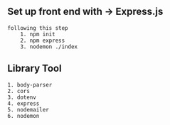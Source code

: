 ## Set up front end with -> Express.js

    following this step
        1. npm init
        2. npm express
        3. nodemon ./index

## Library Tool
    
    1. body-parser
    2. cors
    3. dotenv
    4. express
    5. nodemailer
    6. nodemon

